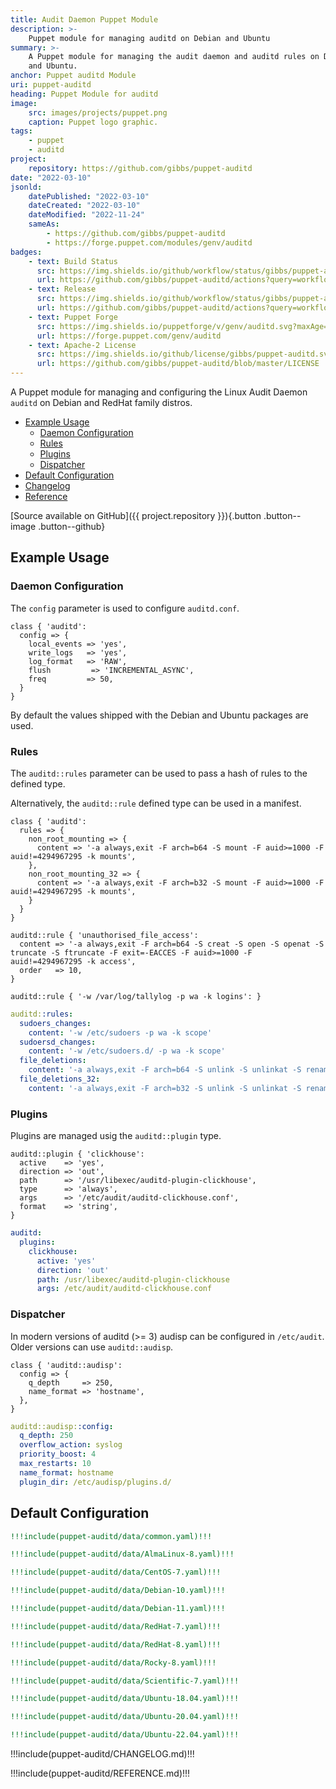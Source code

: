 ```yaml
---
title: Audit Daemon Puppet Module
description: >-
    Puppet module for managing auditd on Debian and Ubuntu
summary: >-
    A Puppet module for managing the audit daemon and auditd rules on Debian
    and Ubuntu.
anchor: Puppet auditd Module
uri: puppet-auditd
heading: Puppet Module for auditd
image:
    src: images/projects/puppet.png
    caption: Puppet logo graphic.
tags:
    - puppet
    - auditd
project:
    repository: https://github.com/gibbs/puppet-auditd
date: "2022-03-10"
jsonld:
    datePublished: "2022-03-10"
    dateCreated: "2022-03-10"
    dateModified: "2022-11-24"
    sameAs:
        - https://github.com/gibbs/puppet-auditd
        - https://forge.puppet.com/modules/genv/auditd
badges:
    - text: Build Status
      src: https://img.shields.io/github/workflow/status/gibbs/puppet-auditd/CI?style=flat-square
      url: https://github.com/gibbs/puppet-auditd/actions?query=workflow%3ACI
    - text: Release
      src: https://img.shields.io/github/workflow/status/gibbs/puppet-auditd/Release?label=release&style=flat-square
      url: https://github.com/gibbs/puppet-auditd/actions?query=workflow%3ARelease
    - text: Puppet Forge
      src: https://img.shields.io/puppetforge/v/genv/auditd.svg?maxAge=2592000&style=flat-square
      url: https://forge.puppet.com/genv/auditd
    - text: Apache-2 License
      src: https://img.shields.io/github/license/gibbs/puppet-auditd.svg?style=flat-square
      url: https://github.com/gibbs/puppet-auditd/blob/master/LICENSE
---
```


A Puppet module for managing and configuring the Linux Audit Daemon `auditd` on 
Debian and RedHat family distros.

- [Example Usage](#goto-example-usage)
  - [Daemon Configuration](#goto-daemon-configuration)
  - [Rules](#goto-rules)
  - [Plugins](#goto-plugins)
  - [Dispatcher](#goto-dispatcher)
- [Default Configuration](#goto-default-configuration)
- [Changelog](#goto-change-log)
- [Reference](#goto-reference)

[Source available on GitHub]({{ project.repository }}){.button .button--image .button--github}

## Example Usage

### Daemon Configuration

The `config` parameter is used to configure `auditd.conf`.

```puppet
class { 'auditd':
  config => {
    local_events => 'yes',
    write_logs   => 'yes',
    log_format   => 'RAW',
    flush         => 'INCREMENTAL_ASYNC',
    freq         => 50,
  }
}
```

By default the values shipped with the Debian and Ubuntu packages are used.

### Rules

The `auditd::rules` parameter can be used to pass a hash of rules to the 
defined type.

Alternatively, the `auditd::rule` defined type can be used in a manifest.

```puppet [g1:Class]
class { 'auditd':
  rules => {
    non_root_mounting => {
      content => '-a always,exit -F arch=b64 -S mount -F auid>=1000 -F auid!=4294967295 -k mounts',
    },
    non_root_mounting_32 => {
      content => '-a always,exit -F arch=b32 -S mount -F auid>=1000 -F auid!=4294967295 -k mounts',
    }
  }
}
```

```puppet [g1:Define]
auditd::rule { 'unauthorised_file_access':
  content => '-a always,exit -F arch=b64 -S creat -S open -S openat -S truncate -S ftruncate -F exit=-EACCES -F auid>=1000 -F auid!=4294967295 -k access',
  order   => 10,
}

auditd::rule { '-w /var/log/tallylog -p wa -k logins': }
```

```yaml [g1:Hiera]
auditd::rules:
  sudoers_changes:
    content: '-w /etc/sudoers -p wa -k scope'
  sudoersd_changes:
    content: '-w /etc/sudoers.d/ -p wa -k scope'
  file_deletions:
    content: '-a always,exit -F arch=b64 -S unlink -S unlinkat -S rename -S renameat -F auid>=1000 -F auid!=4294967295 -k delete'
  file_deletions_32:
    content: '-a always,exit -F arch=b32 -S unlink -S unlinkat -S rename -S renameat -F auid>=1000 -F auid!=4294967295 -k delete'
```

### Plugins

Plugins are managed usig the `auditd::plugin` type.

```puppet [g2:Manifest Example]
auditd::plugin { 'clickhouse':
  active    => 'yes',
  direction => 'out',
  path      => '/usr/libexec/auditd-plugin-clickhouse',
  type      => 'always',
  args      => '/etc/audit/auditd-clickhouse.conf',
  format    => 'string',
}
```

```yaml [g2:Hiera Example]
auditd:
  plugins:
    clickhouse:
      active: 'yes'
      direction: 'out'
      path: /usr/libexec/auditd-plugin-clickhouse
      args: /etc/audit/auditd-clickhouse.conf
```

### Dispatcher

In modern versions of auditd (>= 3) audisp can be configured in `/etc/audit`.
Older versions can use `auditd::audisp`.

```puppet [g3:Manifest]
class { 'auditd::audisp':
  config => {
    q_depth     => 250,
    name_format => 'hostname',
  },
}
```

```yaml [g3:Hiera]
auditd::audisp::config:
  q_depth: 250
  overflow_action: syslog
  priority_boost: 4
  max_restarts: 10
  name_format: hostname
  plugin_dir: /etc/audisp/plugins.d/
```

## Default Configuration

```yaml [g1:Common]
!!!include(puppet-auditd/data/common.yaml)!!!
```

```yaml [g1:AlmaLinux 8]
!!!include(puppet-auditd/data/AlmaLinux-8.yaml)!!!
```

```yaml [g1:CentOS 7]
!!!include(puppet-auditd/data/CentOS-7.yaml)!!!
```

```yaml [g1:Debian 10]
!!!include(puppet-auditd/data/Debian-10.yaml)!!!
```

```yaml [g1:Debian 11]
!!!include(puppet-auditd/data/Debian-11.yaml)!!!
```

```yaml [g1:RedHat 7]
!!!include(puppet-auditd/data/RedHat-7.yaml)!!!
```

```yaml [g1:RedHat 8]
!!!include(puppet-auditd/data/RedHat-8.yaml)!!!
```

```yaml [g1:Rocky 8]
!!!include(puppet-auditd/data/Rocky-8.yaml)!!!
```

```yaml [g1:Scientific 7]
!!!include(puppet-auditd/data/Scientific-7.yaml)!!!
```

```yaml [g1:Ubuntu 1804]
!!!include(puppet-auditd/data/Ubuntu-18.04.yaml)!!!
```

```yaml [g1:Ubuntu 2004]
!!!include(puppet-auditd/data/Ubuntu-20.04.yaml)!!!
```

```yaml [g1:Ubuntu 2204]
!!!include(puppet-auditd/data/Ubuntu-22.04.yaml)!!!
```

<div class="puppet--changelog">

!!!include(puppet-auditd/CHANGELOG.md)!!!

</div>
<div class="puppet--reference">

!!!include(puppet-auditd/REFERENCE.md)!!!

</div>
